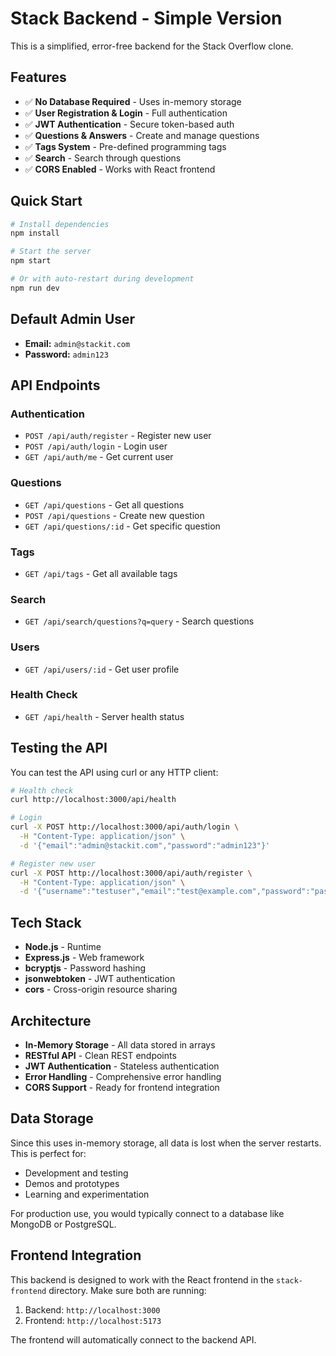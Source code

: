 # Stack Backend - Simple Version

This is a simplified, error-free backend for the Stack Overflow clone.

## Features

- ✅ **No Database Required** - Uses in-memory storage
- ✅ **User Registration & Login** - Full authentication
- ✅ **JWT Authentication** - Secure token-based auth
- ✅ **Questions & Answers** - Create and manage questions
- ✅ **Tags System** - Pre-defined programming tags
- ✅ **Search** - Search through questions
- ✅ **CORS Enabled** - Works with React frontend

## Quick Start

```bash
# Install dependencies
npm install

# Start the server
npm start

# Or with auto-restart during development
npm run dev
```

## Default Admin User

- **Email:** `admin@stackit.com`
- **Password:** `admin123`

## API Endpoints

### Authentication
- `POST /api/auth/register` - Register new user
- `POST /api/auth/login` - Login user
- `GET /api/auth/me` - Get current user

### Questions
- `GET /api/questions` - Get all questions
- `POST /api/questions` - Create new question
- `GET /api/questions/:id` - Get specific question

### Tags
- `GET /api/tags` - Get all available tags

### Search
- `GET /api/search/questions?q=query` - Search questions

### Users
- `GET /api/users/:id` - Get user profile

### Health Check
- `GET /api/health` - Server health status

## Testing the API

You can test the API using curl or any HTTP client:

```bash
# Health check
curl http://localhost:3000/api/health

# Login
curl -X POST http://localhost:3000/api/auth/login \
  -H "Content-Type: application/json" \
  -d '{"email":"admin@stackit.com","password":"admin123"}'

# Register new user
curl -X POST http://localhost:3000/api/auth/register \
  -H "Content-Type: application/json" \
  -d '{"username":"testuser","email":"test@example.com","password":"password123"}'
```

## Tech Stack

- **Node.js** - Runtime
- **Express.js** - Web framework
- **bcryptjs** - Password hashing
- **jsonwebtoken** - JWT authentication
- **cors** - Cross-origin resource sharing

## Architecture

- **In-Memory Storage** - All data stored in arrays
- **RESTful API** - Clean REST endpoints
- **JWT Authentication** - Stateless authentication
- **Error Handling** - Comprehensive error handling
- **CORS Support** - Ready for frontend integration

## Data Storage

Since this uses in-memory storage, all data is lost when the server restarts. This is perfect for:
- Development and testing
- Demos and prototypes
- Learning and experimentation

For production use, you would typically connect to a database like MongoDB or PostgreSQL.

## Frontend Integration

This backend is designed to work with the React frontend in the `stack-frontend` directory. Make sure both are running:

1. Backend: `http://localhost:3000`
2. Frontend: `http://localhost:5173`

The frontend will automatically connect to the backend API. 
